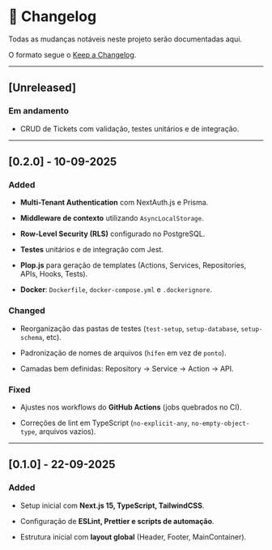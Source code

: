 # 📑 Changelog

Todas as mudanças notáveis neste projeto serão documentadas aqui.

O formato segue o [Keep a Changelog](https://keepachangelog.com/pt-BR/1.0.0/).

---

## [Unreleased]

### Em andamento

- CRUD de Tickets com validação, testes unitários e de integração.

---

## [0.2.0] - 10-09-2025

### Added

- **Multi-Tenant Authentication** com NextAuth.js e Prisma.

- **Middleware de contexto** utilizando `AsyncLocalStorage`.

- **Row-Level Security (RLS)** configurado no PostgreSQL.

- **Testes** unitários e de integração com Jest.

- **Plop.js** para geração de templates (Actions, Services, Repositories, APIs, Hooks, Tests).

- **Docker**: `Dockerfile`, `docker-compose.yml` e `.dockerignore`.

### Changed

- Reorganização das pastas de testes (`test-setup`, `setup-database`, `setup-schema`, etc).

- Padronização de nomes de arquivos (`hífen` em vez de `ponto`).

- Camadas bem definidas: Repository → Service → Action → API.

### Fixed

- Ajustes nos workflows do **GitHub Actions** (jobs quebrados no CI).

- Correções de lint em TypeScript (`no-explicit-any`, `no-empty-object-type`, arquivos vazios).

---

## [0.1.0] - 22-09-2025

### Added

- Setup inicial com **Next.js 15, TypeScript, TailwindCSS**.

- Configuração de **ESLint, Prettier e scripts de automação**.

- Estrutura inicial com **layout global** (Header, Footer, MainContainer).
